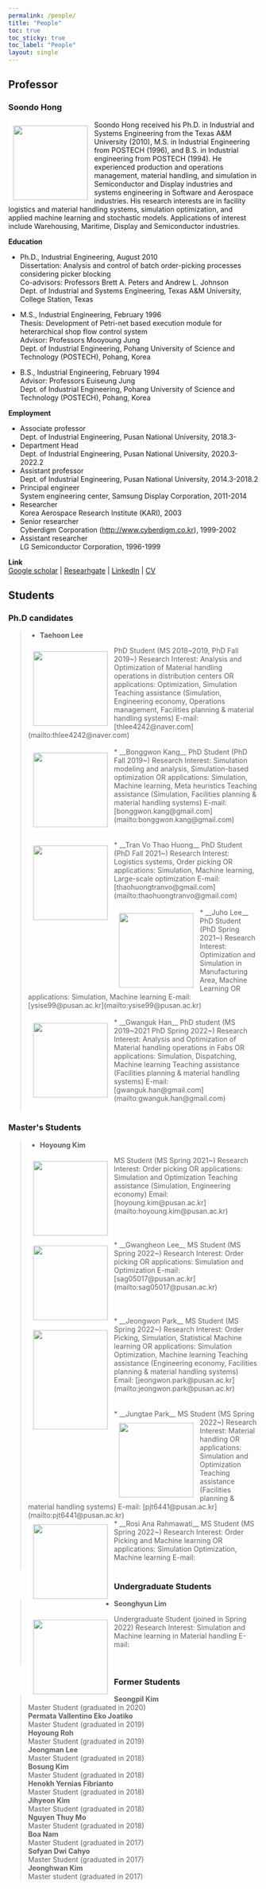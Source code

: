 ```yaml
---
permalink: /people/
title: "People"
toc: true
toc_sticky: true
toc_label: "People"
layout: single
---
```


## Professor
### Soondo Hong

<img align="left" width="150" height="150" style="border: 10px solid white" src="https://simfl-lab.github.io/assets/images/Prof_Hong.jpg">
Soondo Hong received his Ph.D. in Industrial and Systems Engineering from the Texas A&M University (2010), M.S. in Industrial Engineering from POSTECH (1996), and B.S. in Industrial engineering from POSTECH (1994). He experienced production and operations management, material handling, and simulation in Semiconductor and Display industries and systems engineering in Software and Aerospace industries. His research interests are in facility logistics and material handling systems, simulation optimization, and applied machine learning and stochastic models. Applications of interest include Warehousing, Maritime, Display and Semiconductor industries.

**Education**  
* Ph.D., Industrial Engineering, August 2010  
Dissertation: Analysis and control of batch order-picking processes considering picker blocking  
Co-advisors: Professors Brett A. Peters and Andrew L. Johnson  
Dept. of Industrial and Systems Engineering, Texas A&M University, College Station, Texas  
  
* M.S., Industrial Engineering, February 1996  
Thesis: Development of Petri-net based execution module for heterarchical shop flow control system  
Advisor: Professors Mooyoung Jung  
Dept. of Industrial Engineering, Pohang University of Science and Technology (POSTECH), Pohang, Korea  
  
* B.S., Industrial Engineering, February 1994  
Advisor: Professors Euiseung Jung  
Dept. of Industrial Engineering, Pohang University of Science and Technology (POSTECH), Pohang, Korea  

**Employment**  
* Associate professor  
Dept. of Industrial Engineering, Pusan National University, 2018.3-  
* Department Head  
Dept. of Industrial Engineering, Pusan National University, 2020.3-2022.2
* Assistant professor  
Dept. of Industrial Engineering, Pusan National University, 2014.3-2018.2  
* Principal engineer  
System engineering center, Samsung Display Corporation, 2011-2014  
* Researcher  
Korea Aerospace Research Institute (KARI), 2003  
* Senior researcher  
  Cyberdigm Corporation (http://www.cyberdigm.co.kr), 1999-2002  
* Assistant researcher  
LG Semiconductor Corporation, 1996-1999  

**Link**  
[Google scholar](https://scholar.google.com/citations?user=pwppTPgAAAAJ&hl=ko) | 
[Researhgate](https://www.researchgate.net/profile/Soondo-Hong) | 
[LinkedIn](https://kr.linkedin.com/in/soondo-hong-67bb8ba0) |
[CV](https://nbviewer.org/github/SimFL-Lab/SimFL-Lab.github.io/blob/main/assets/files/Hong_CurriculumVitae.2022.v1.pdf)

## Students

### Ph.D candidates
>* __Taehoon Lee__  
><img align="left" width="150" height="150" style="border: 10px solid white" src="https://simfl-lab.github.io/assets/images/Taehoon_Lee.jpg">
>PhD Student (MS 2018~2019, PhD Fall 2019~)  
>Research Interest: Analysis and Optimization of Material handling operations in distribution centers  
>OR applications: Optimization, Simulation    
>Teaching assistance (Simulation, Engineering economy, Operations management, Facilities planning & material handling systems)  
>E-mail: [thlee4242@naver.com](mailto:thlee4242@naver.com)
> <br>
> <br>
>* __Bonggwon Kang__  
><img align="left" width="150" height="150" style="border: 10px solid white" src="https://simfl-lab.github.io/assets/images/Bonggwon_Kang.jpg">
>PhD Student (PhD Fall 2019~)  
>Research Interest: Simulation modeling and analysis, Simulation-based optimization  
>OR applications: Simulation, Machine learning, Meta heuristics  
>Teaching assistance (Simulation, Facilities planning & material handling systems)  
>E-mail: [bonggwon.kang@gmail.com](mailto:bonggwon.kang@gmail.com)  
> <br>
> <br>
> <br>
>* __Tran Vo Thao Huong__  
><img align="left" width="150" height="150" style="border: 10px solid white" src="https://simfl-lab.github.io/assets/images/default_bio.jpg">
>PhD Student (PhD Fall 2021~)  
>Research Interest: Logistics systems, Order picking  
>OR applications: Simulation, Machine learning, Large-scale optimization  
>E-mail: [thaohuongtranvo@gmail.com](mailto:thaohuongtranvo@gmail.com)   
> <br>
> <br>
>* __Juho Lee__  
><img align="left" width="150" height="150" style="border: 10px solid white" src="https://simfl-lab.github.io/assets/images/default_bio.jpg">
>PhD Student (PhD Spring 2021~)  
>Research Interest:  Optimization and Simulation in Manufacturing Area, Machine Learning  
>OR applications: Simulation, Machine learning  
>E-mail: [ysise99@pusan.ac.kr](mailto:ysise99@pusan.ac.kr)  
> <br>
> <br>
>* __Gwanguk Han__  
><img align="left" width="150" height="150" style="border: 10px solid white" src="https://simfl-lab.github.io/assets/images/default_bio.jpg">
>PhD student (MS 2019~2021 PhD Spring 2022~)  
>Research Interest: Analysis and Optimization of Material handling operations in Fabs  
>OR applications: Simulation, Dispatching, Machine learning  
>Teaching assistance (Facilities planning & material handling systems)  
>E-mail: [gwanguk.han@gmail.com](mailto:gwanguk.han@gmail.com)
> <br>
> <br>

### Master's Students
>* __Hoyoung Kim__  
><img align="left" width="150" height="150" style="border: 10px solid white" src="https://simfl-lab.github.io/assets/images/Hoyoung_Kim.jpg">
>MS Student (MS Spring 2021~)  
>Research Interest: Order picking  
>OR applications: Simulation and Optimization  
>Teaching assistance (Simulation, Engineering economy)  
>Email: [hoyoung.kim@pusan.ac.kr](mailto:hoyoung.kim@pusan.ac.kr)
> <br>
> <br>
> <br>
> <br>
>* __Gwangheon Lee__  
><img align="left" width="150" height="150" style="border: 10px solid white" src="https://simfl-lab.github.io/assets/images/Gwangheon_Lee.jpg">
>MS Student (MS Spring 2022~)  
>Research Interest: Order picking   
>OR applications: Simulation and Optimization  
>E-mail: [sag05017@pusan.ac.kr](mailto:sag05017@pusan.ac.kr)  
> <br>
> <br>
> <br>
> <br>
>* __Jeongwon Park__  
><img align="left" width="150" height="200" style="border: 10px solid white" src="https://simfl-lab.github.io/assets/images/Jeongwon_Park.jpg">
>MS Student (MS Spring 2022~)  
>Research Interest: Order Picking, Simulation, Statistical Machine learning  
>OR applications: Simulation Optimization, Machine learning    
>Teaching assistance (Engineering economy, Facilities planning & material handling systems)  
>Email: [jeongwon.park@pusan.ac.kr](mailto:jeongwon.park@pusan.ac.kr)
> <br>
> <br>
> <br>
>* __Jungtae Park__  
><img align="left" width="150" height="150" style="border: 10px solid white" src="https://simfl-lab.github.io/assets/images/default_bio.jpg">
>MS Student (MS Spring 2022~)  
>Research Interest: Material handling  
>OR applications: Simulation and Optimization  
>Teaching assistance (Facilities planning & material handling systems)  
>E-mail: [pjt6441@pusan.ac.kr](mailto:pjt6441@pusan.ac.kr)  
> <br>
>* __Rosi Ana Rahmawati__  
><img align="left" width="150" height="150" style="border: 10px solid white" src="https://simfl-lab.github.io/assets/images/default_bio.jpg">
>MS Student (MS Spring 2022~)  
>Research Interest: Order Picking and Machine learning  
>OR applications: Simulation Optimization, Machine learning  
>E-mail:  
> <br>
> <br>

### Undergraduate Students
>* __Seonghyun Lim__  
><img align="left" width="150" height="150" style="border: 10px solid white" src="https://simfl-lab.github.io/assets/images/default_bio.jpg">
>Undergraduate Student (joined in Spring 2022)  
>Research Interest: Simulation and Machine learning in Material handling  
>E-mail:  
> <br>
> <br>
> <br>



### Former Students
 
>__Seongpil Kim__   
>Master Student (graduated in 2020)  
>__Permata Vallentino Eko Joatiko__   
>Master Student (graduated in 2019)  
>__Hoyoung Roh__   
>Master Student (graduated in 2019)   
__Jeongman Lee__   
Master Student (graduated in 2018)  
__Bosung Kim__   
Master Student (graduated in 2018)  
__Henokh Yernias Fibrianto__   
Master Student (graduated in 2018)  
__Jihyeon Kim__   
Master Student (graduated in 2018)  
__Nguyen Thuy Mo__   
Master Student (graduated in 2018)  
__Boa Nam__   
Master Student (graduated in 2017)  
__Sofyan Dwi Cahyo__   
Master Student (graduated in 2017)  
__Jeonghwan Kim__   
Master student (graduated in 2017)

